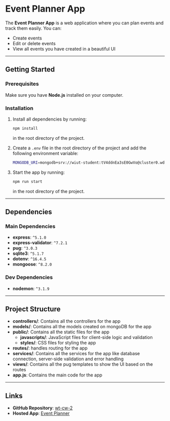# Event Planner App

The **Event Planner App** is a web application where you can plan events and track them easily. You can:
- Create events
- Edit or delete events
- View all events you have created in a beautiful UI

---

## Getting Started

### Prerequisites
Make sure you have **Node.js** installed on your computer.

### Installation
1. Install all dependencies by running:
   ```bash
   npm install
   ```
   in the root directory of the project.

2. Create a `.env` file in the root directory of the project and add the following environment variable:
   ```bash
   MONGODB_URI=mongodb+srv://wiut-student:tV4ddnEa3sE0GwVo@cluster0.wdrz0zs.mongodb.net/?retryWrites=true&w=majority&appName=Cluster0 
   ```

3. Start the app by running:
   ```bash
   npm run start
   ```
   in the root directory of the project.

---

## Dependencies

### Main Dependencies
- **express**: `^5.1.0`
- **express-validator**: `^7.2.1`
- **pug**: `^3.0.3`
- **sqlite3**: `^5.1.7`
- **dotenv**: `^16.4.5`
- **mongoose**: `^8.2.0`

### Dev Dependencies
- **nodemon**: `^3.1.9`

---

## Project Structure

- **controllers/**: Contains all the controllers for the app
- **models/**: Contains all the models created on mongoDB for the app
- **public/**: Contains all the static files for the app
  - **javascripts/**: JavaScript files for client-side logic and validation
  - **styles/**: CSS files for styling the app
- **routes/**: handles routing for the app
- **services/**: Contains all the services for the app like database connection, server-side validation and error handling
- **views/**: Contains all the pug templates to show the UI based on the routes
- **app.js**: Contains the main code for the app

---

## Links

- **GitHub Repository**: [wt-cw-2](https://github.com/wt-00017694/WT-CW-2)
- **Hosted App**: [Event Planner](https://wt-cw-2.vercel.app)